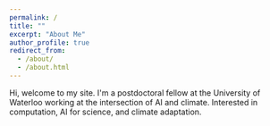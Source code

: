 ```yaml
---
permalink: /
title: ""
excerpt: "About Me"
author_profile: true
redirect_from: 
  - /about/
  - /about.html
---
```


Hi, welcome to my site. I'm a postdoctoral fellow at the University of Waterloo working at the intersection of AI and climate. Interested in computation, AI for science, and climate adaptation.    

